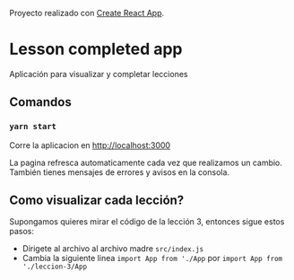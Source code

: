 Proyecto realizado con [Create React App](https://github.com/facebook/create-react-app).

# Lesson completed app

Aplicación para visualizar y completar lecciones

## Comandos

### `yarn start`

Corre la aplicacion en [http://localhost:3000](http://localhost:3000)

La pagina refresca automaticamente cada vez que realizamos un cambio.<br />
También tienes mensajes de errores y avisos en la consola.

## Como visualizar cada lección?

Supongamos quieres mirar el código de la lección 3, entonces sigue estos pasos:

- Dirigete al archivo al archivo madre `src/index.js`
- Cambia la siguiente linea `import App from './App` por `import App from './leccion-3/App`

